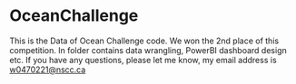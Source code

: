 # OceanChallenge
This is the Data of Ocean Challenge code.
We won the 2nd place of this competition.
In folder contains data wrangling, PowerBI dashboard design etc.
If you have any questions, please let me know, my email address is w0470221@nscc.ca
